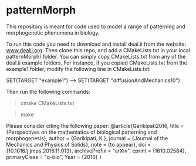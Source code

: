 # patternMorph
This repository is meant for code used to model a range of patterning and morphogenetic phenomena in biology. 

To run this code you need to download and install deal.ii from the website: www.dealii.org. Then clone this repo, and add a CMakeLists.txt in your local patternMorph/ folder. You can simply copy CMakeLists.txt from any of the deal.ii example folders. For instance, if you copied CMakeLists.txt from the example1 folder, modify the following line in CMakeLists.txt:

SET(TARGET "example1") --> SET(TARGET "diffusionAndMechanics10")

Then run the following commands:
>cmake CMakeLists.txt

>make

Please consider citing the following paper:
@article{Garikipati2016,
title   = {Perspectives on the mathematics of biological patterning and morphogenesis},
author  = {Garikipati, K.},
journal = {Journal of the Mechanics and Physics of Solids},
note    = {to appear},
doi     = {10.1016/j.jmps.2016.11.013},
archivePrefix = "arXiv",
eprint  = {1610.02584},
primaryClass = "q-bio",
Year    = {2016}
}


